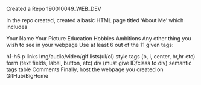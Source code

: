 Created a Repo 190010049_WEB_DEV

In the repo created, created a basic HTML page titled ‘About Me’ which includes

Your Name
Your Picture
Education
Hobbies
Ambitions
Any other thing you wish to see in your webpage
Use at least 6 out of the 11 given tags:

h1-h6
p
links
Img/audio/video/gif
lists(ul/ol)
style tags (b, i, center, br,hr etc)
form (text fields, label, button, etc)
div (must give ID/class to div)
semantic tags
table
Comments
Finally, host the webpage you created on GitHub/BigHome
